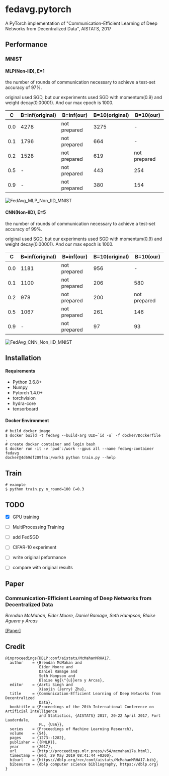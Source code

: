 # fedavg.pytorch
A PyTorch implementation of "Communication-Efficient Learning of Deep Networks from Decentralized Data", AISTATS, 2017


## Performance

### MNIST



#### MLP(Non-IID), E=1

the number of rounds of communication necessary to achieve a test-set accuracy of 97%.

original used SGD, but our experiments used SGD with momentum(0.9) and weight decay(0.00001). And our max epoch is 1000.

| C    | B=inf(original) | B=inf(our)   | B=10(original) | B=10(our)    |
| ---- | --------------- | ------------ | -------------- | ------------ |
| 0.0  | 4278            | not prepared | 3275           | -            |
| 0.1  | 1796            | not prepared | 664            | -            |
| 0.2  | 1528            | not prepared | 619            | not prepared |
| 0.5  | -               | not prepared | 443            | 254          |
| 0.9  | -               | not prepared | 380            | 154          |

![FedAvg_MLP_Non_IID_MNIST](./data/readme/FedAvg_MLP_Non_IID_MNIST.png)

#### CNN(Non-IID), E=5

the number of rounds of communication necessary to achieve a test-set accuracy of 99%.

original used SGD, but our experiments used SGD with momentum(0.9) and weight decay(0.00001). And our max epoch is 1000.

| C    | B=inf(original) | B=inf(our)   | B=10(original) | B=10(our)    |
| ---- | --------------- | ------------ | -------------- | ------------ |
| 0.0  | 1181            | not prepared | 956            | -            |
| 0.1  | 1100            | not prepared | 206            | 580          |
| 0.2  | 978             | not prepared | 200            | not prepared |
| 0.5  | 1067            | not prepared | 261            | 146          |
| 0.9  | -               | not prepared | 97             | 93           |

![FedAvg_CNN_Non_IID_MNIST](./data/readme/FedAvg_CNN_Non_IID_MNIST.png)





## Installation

#### Requirements
- Python 3.6.8+
- Numpy
- Pytorch 1.4.0+
- torchvision
- hydra-core
- tensorboard

#### Docker Environment
```shell
# build docker image
$ docker build -t fedavg --build-arg UID=`id -u` -f docker/Dockerfile .
# create docker container and login bash
$ docker run -it -v `pwd`:/work --gpus all --name fedavg-container fedavg
docker@4d69df209f4a:/work$ python train.py --help
```

## Train
```shell
# example
$ python train.py n_round=100 C=0.3
```


## TODO
- [x] GPU training
- [ ] MultiProcessing Training
- [ ] add FedSGD
- [ ] CIFAR-10 experiment
- [ ] write original peformance
- [ ] compare with original results 


## Paper
### Communication-Efficient Learning of Deep Networks from Decentralized Data
_Brendan McMahan, Eider Moore, Daniel Ramage, Seth Hampson,  Blaise Aguera y Arcas_ <br>

[[Paper]](https://arxiv.org/abs/1602.05629)

## Credit
```
@inproceedings{DBLP:conf/aistats/McMahanMRHA17,
  author    = {Brendan McMahan and
               Eider Moore and
               Daniel Ramage and
               Seth Hampson and
               Blaise Ag{\"{u}}era y Arcas},
  editor    = {Aarti Singh and
               Xiaojin (Jerry) Zhu},
  title     = {Communication-Efficient Learning of Deep Networks from Decentralized
               Data},
  booktitle = {Proceedings of the 20th International Conference on Artificial Intelligence
               and Statistics, {AISTATS} 2017, 20-22 April 2017, Fort Lauderdale,
               FL, {USA}},
  series    = {Proceedings of Machine Learning Research},
  volume    = {54},
  pages     = {1273--1282},
  publisher = {{PMLR}},
  year      = {2017},
  url       = {http://proceedings.mlr.press/v54/mcmahan17a.html},
  timestamp = {Wed, 29 May 2019 08:41:44 +0200},
  biburl    = {https://dblp.org/rec/conf/aistats/McMahanMRHA17.bib},
  bibsource = {dblp computer science bibliography, https://dblp.org}
}
```